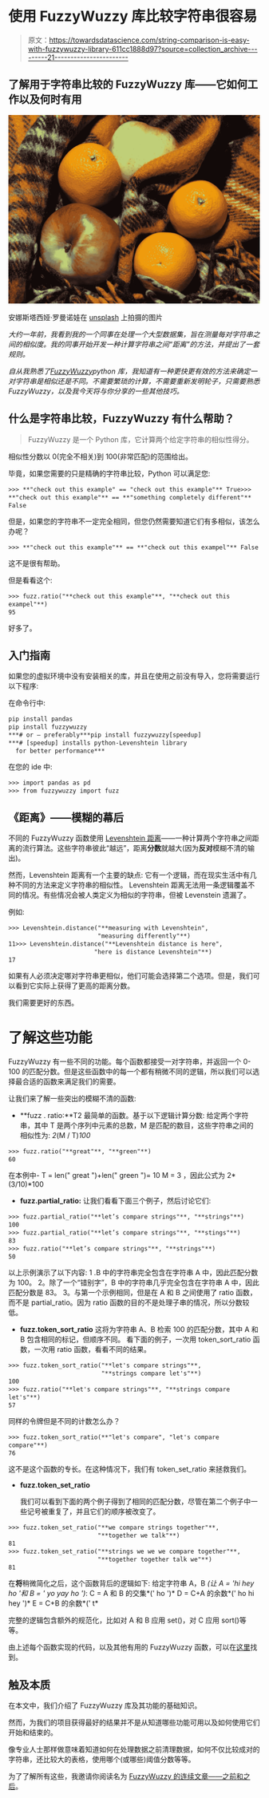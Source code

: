 # 使用 FuzzyWuzzy 库比较字符串很容易

> 原文：<https://towardsdatascience.com/string-comparison-is-easy-with-fuzzywuzzy-library-611cc1888d97?source=collection_archive---------21----------------------->

## 了解用于字符串比较的 FuzzyWuzzy 库——它如何工作以及何时有用

![](img/72e6a572c3d41a426eede644dd704f71.png)

安娜斯塔西娅·罗曼诺娃在 [unsplash](http://www.unsplash.com) 上拍摄的图片

*大约一年前，我看到我的一个同事在处理一个大型数据集，旨在测量每对字符串之间的相似度。我的同事开始开发一种计算字符串之间“距离”的方法，并提出了一套规则。*

*自从我熟悉了*[*FuzzyWuzzy*](https://pypi.org/project/fuzzywuzzy/)*python 库，我知道有一种更快更有效的方法来确定一对字符串是相似还是不同。不需要繁琐的计算，不需要重新发明轮子，只需要熟悉 FuzzyWuzzy，以及我今天将与你分享的一些其他技巧。*

## 什么是字符串比较，FuzzyWuzzy 有什么帮助？

> FuzzyWuzzy 是一个 Python 库，它计算两个给定字符串的相似性得分。

相似性分数以 0(完全不相关)到 100(非常匹配)的范围给出。

毕竟，如果您需要的只是精确的字符串比较，Python 可以满足您:

```
>>> **"check out this example" == "check out this example"** True>>> **"check out this example"** == **"something completely different"** False
```

但是，如果您的字符串不一定完全相同，但您仍然需要知道它们有多相似，该怎么办呢？

```
>>> **"check out this example"** == **"check out this exampel"** False
```

这不是很有帮助。

但是看看这个:

```
>>> fuzz.ratio("**check out this example"**, "**check out this exampel"**)
95
```

好多了。

## 入门指南

如果您的虚拟环境中没有安装相关的库，并且在使用之前没有导入，您将需要运行以下程序:

在命令行中:

```
pip install pandas
pip install fuzzywuzzy 
***# or — preferably***pip install fuzzywuzzy[speedup] 
***# [speedup] installs python-Levenshtein library 
  for better performance***
```

在您的 ide 中:

```
>>> import pandas as pd
>>> from fuzzywuzzy import fuzz
```

## 《距离》——模糊的幕后

不同的 FuzzyWuzzy 函数使用 [Levenshtein 距离](https://en.wikipedia.org/wiki/Levenshtein_distance)——一种计算两个字符串之间距离的流行算法。这些字符串彼此“越远”，距离**分数**就越大(因为**反对**模糊不清的输出)。

然而，Levenshtein 距离有一个主要的缺点:
它有一个逻辑，而在现实生活中有几种不同的方法来定义字符串的相似性。
Levenshtein 距离无法用一条逻辑覆盖不同的情况。有些情况会被人类定义为相似的字符串，但被 Levenstein 遗漏了。

例如:

```
>>> Levenshtein.distance("**measuring with Levenshtein", 
                         "measuring differently"**)
11>>> Levenshtein.distance("**Levenshtein distance is here", 
                        "here is distance Levenshtein"**)
17
```

如果有人必须决定哪对字符串更相似，他们可能会选择第二个选项。但是，我们可以看到它实际上获得了更高的距离分数。

我们需要更好的东西。

# 了解这些功能

FuzzyWuzzy 有一些不同的功能。每个函数都接受一对字符串，并返回一个 0-100 的匹配分数。但是这些函数中的每一个都有稍微不同的逻辑，所以我们可以选择最合适的函数来满足我们的需要。

让我们来了解一些突出的模糊不清的函数:

*   **fuzz . ratio:**T2 最简单的函数。基于以下逻辑计算分数:
    给定两个字符串，其中 T 是两个序列中元素的总数，M 是匹配的数目，这些字符串之间的相似性为:
    *2*(M / T)*100*

```
>>> fuzz.ratio("**great"**, "**green"**)
60
```

在本例中-
T = len(" great ")+len(" green ")= 10
M = 3
，因此公式为 2*(3/10)*100

*   **fuzz.partial_ratio:**
    让我们看看下面三个例子，然后讨论它们:

```
>>> fuzz.partial_ratio("**let’s compare strings"**, "**strings"**)
100
>>> fuzz.partial_ratio("**let’s compare strings"**, "**stings"**)
83
>>> fuzz.ratio("**let’s compare strings"**, "**strings"**)
50
```

以上示例演示了以下内容:
1 .B 中的字符串完全包含在字符串 A 中，因此匹配分数为 100。
2。除了一个“错别字”，B 中的字符串几乎完全包含在字符串 A 中，因此匹配分数是 83。
3。与第一个示例相同，但是在 A 和 B 之间使用了 ratio 函数，而不是 partial_ratio。因为 ratio 函数的目的不是处理子串的情况，所以分数较低。

*   **fuzz.token_sort_ratio** 这将为字符串 A、B 检索 100 的匹配分数，其中 A 和 B 包含相同的标记，但顺序不同。
    看下面的例子，一次用 token_sort_ratio 函数，一次用 ratio 函数，看看不同的结果。

```
>>> fuzz.token_sort_ratio("**let's compare strings"**, 
                          "**strings compare let's"**)
100
>>> fuzz.ratio("**let's compare strings"**, "**strings compare let's"**)
57
```

同样的令牌但是不同的计数怎么办？

```
>>> fuzz.token_sort_ratio(**"let's compare", "let's compare compare"**)
76
```

这不是这个函数的专长。在这种情况下，我们有 token_set_ratio 来拯救我们。

*   **fuzz.token_set_ratio**

    我们可以看到下面的两个例子得到了相同的匹配分数，尽管在第二个例子中一些记号被重复了，并且它们的顺序被改变了。

```
>>> fuzz.token_set_ratio("**we compare strings together"**, 
                         "**together we talk"**)
81
>>> fuzz.token_set_ratio("**strings we we we compare together"**, 
                         "**together together talk we"**)
81
```

在**将**稍微简化之后，这个函数背后的逻辑如下:
给定字符串 A，B *(让 A = 'hi hey ho '和 B = ' yo yay ho ')*:
C = A 和 B 的交集*(' ho ')*
D = C+A 的余数*(' ho hi hey ')*
E = C+B 的余数*(' t*

完整的逻辑包含额外的规范化，比如对 A 和 B 应用 set()，对 C 应用 sort()等等。

由上述每个函数实现的代码，以及其他有用的 FuzzyWuzzy 函数，可以在[这里](https://github.com/seatgeek/fuzzywuzzy/blob/master/fuzzywuzzy/fuzz.py)找到。

## 触及本质

在本文中，我们介绍了 FuzzyWuzzy 库及其功能的基础知识。

然而，为我们的项目获得最好的结果并不是从知道哪些功能可用以及如何使用它们开始和结束的。

像专业人士那样做意味着知道如何在处理数据之前清理数据，如何不仅比较成对的字符串，还比较大的表格，使用哪个(或哪些)阈值分数等等。

为了了解所有这些，我邀请你阅读名为 [FuzzyWuzzy 的连续文章——之前和之后](https://medium.com/naomikriger/fuzzywuzzy-the-before-and-after-c3661ea62ef8)。